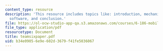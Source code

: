 ```yaml
---
content_type: resource
description: 'This resource includes topics like: introduction, mechanical design,
  software, and conclusion.'
file: https://ol-ocw-studio-app-qa.s3.amazonaws.com/courses/6-186-mobile-autonomous-systems-laboratory-january-iap-2005/b34e09056e9e602d3679f41fe5036067_teamsixpaper.pdf
file_type: application/pdf
resourcetype: Document
title: teamsixpaper.pdf
uid: b34e0905-6e9e-602d-3679-f41fe5036067
---
```

